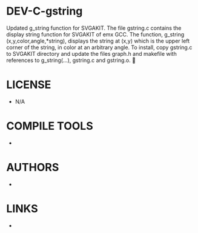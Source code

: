 DEV-C-gstring
=============

Updated g_string function for SVGAKIT. The file gstring.c contains the display string function for SVGAKIT of emx GCC.
The function, g_string (x,y,color,angle,*string), displays the string at (x,y) which is the upper left corner of the string, in color at an arbitrary angle.
To install, copy gstring.c to SVGAKIT directory and update the files graph.h and makefile with references to g_string(...), gstring.c and gstring.o.



LICENSE
===============
* N/A

COMPILE TOOLS
===============
* 

AUTHORS
===============
* 

LINKS
===============
* 
